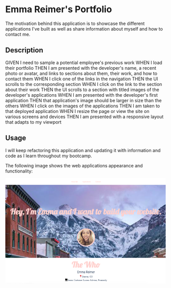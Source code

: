 # Emma Reimer's Portfolio

The motivation behind this application is to showcase the different applications I've built as well as share information about myself and how to contact me.

## Description

GIVEN I need to sample a potential employee's previous work
WHEN I load their portfolio
THEN I am presented with the developer's name, a recent photo or avatar, and links to sections about them, their work, and how to contact them
WHEN I click one of the links in the navigation
THEN the UI scrolls to the corresponding section
WHEN I click on the link to the section about their work
THEN the UI scrolls to a section with titled images of the developer's applications
WHEN I am presented with the developer's first application
THEN that application's image should be larger in size than the others
WHEN I click on the images of the applications
THEN I am taken to that deployed application
WHEN I resize the page or view the site on various screens and devices
THEN I am presented with a responsive layout that adapts to my viewport

## Usage

I will keep refactoring this application and updating it with information and code as I learn throughout my bootcamp.

The following image shows the web applications appearance and functionality:

![screenshot](./Images/Screenshot.png)